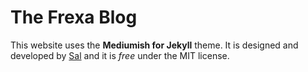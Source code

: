 # The Frexa Blog

This website uses the **Mediumish for Jekyll** theme. It is designed and developed by [Sal](https://www.wowthemes.net) and it is *free* under the MIT license. 

